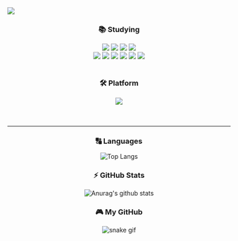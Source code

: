 <img src="https://capsule-render.vercel.app/api?type=waving&color=auto&height=200&section=header&text=Hi,&nbsp;I'm&nbsp;Yunjin!&fontSize=90" />

<div align = "center">
  
### 📚 Studying
<img src="https://img.shields.io/badge/GitHub-181717?style=for-the-badge&logo=GitHub&logoColor=white"> 
<img src="https://img.shields.io/badge/JavaScript-F7DF1E?style=for-the-badge&logo=JavaScript&logoColor=white"> 
<img src="https://img.shields.io/badge/MySQL-4479A1?style=for-the-badge&logo=MySQL&logoColor=white">
<img src="https://img.shields.io/badge/Node.js-339933?style=for-the-badge&logo=Node.js&logoColor=white">

  <br>
  
<img src="https://img.shields.io/badge/Sequelize-52B0E7?style=for-the-badge&logo=Sequelize&logoColor=white">
<img src="https://img.shields.io/badge/MongoDB-47A248?style=for-the-badge&logo=MongoDB&logoColor=white">
<img src="https://img.shields.io/badge/Express-000000?style=for-the-badge&logo=Express&logoColor=white">
<img src="https://img.shields.io/badge/NGINX-009639?style=for-the-badge&logo=NGINX&logoColor=white">
<img src="https://img.shields.io/badge/Socket.io-010101?style=for-the-badge&logo=Socket.io&logoColor=white">
<img src="https://img.shields.io/badge/WebRTC-F37C20?style=for-the-badge&logo=WebRTC&logoColor=white">
  
  <br>
  <br>
  
### 🛠️ Platform
  
<img src="https://img.shields.io/badge/Visual Studio Code-007ACC?style=for-the-badge&logo=Visual Studio Code&logoColor=white">
  
  </div>
  <br>
  <br>
  <hr>

  <div align = "center">
  
### 🔠 Languages

![Top Langs](https://github-readme-stats.vercel.app/api/top-langs/?username=yunjin5450&layout=compact&theme=buefy)
  
  </div>

  <div align = "center">
  
### ⚡️ GitHub Stats
  
![Anurag's github stats](https://github-readme-stats.vercel.app/api?username=yunjin5450&show_icons=true&theme=buefy)
  
  </div>
  
  <div align = "center">
  
 ### 🎮 My GitHub 

  ![snake gif](https://github.com/yunjin5450/yunjin5450/blob/output/github-contribution-grid-snake.svg)
  
  </div>
